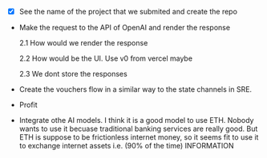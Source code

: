 - [x] See the name of the project that we submited and create the repo

* Make the request to the API of OpenAI and render the response

  2.1 How would we render the response

  2.2 How would be the UI. Use v0 from vercel maybe

  2.3 We dont store the responses

* Create the vouchers flow in a similar way to the state channels in SRE.
* Profit
* Integrate othe AI models. I think it is a good model to use ETH. Nobody wants to use it becuase traditional banking services are really good. But ETH is suppose to be frictionless internet money, so it seems fit to use it to exchange internet assets i.e. (90% of the time) INFORMATION
